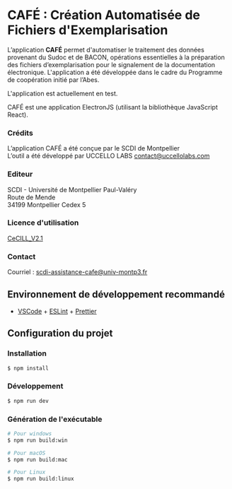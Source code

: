 # CAFÉ : Création Automatisée de Fichiers d'Exemplarisation

L’application **CAFÉ** permet d'automatiser le traitement des données provenant du Sudoc et de BACON, opérations essentielles à la préparation des fichiers d’exemplarisation pour le signalement de la documentation électronique. L'application a été développée dans le cadre du Programme de coopération initié par l’Abes.

L'application est actuellement en test.

CAFÉ est une application ElectronJS (utilisant la bibliothèque JavaScript React).

### Crédits
L’application CAFÉ a été conçue par le SCDI de Montpellier\
L’outil a été développé par UCCELLO LABS contact@uccellolabs.com  

### Editeur
SCDI - Université de Montpellier Paul-Valéry\
Route de Mende\
34199 Montpellier Cedex 5

### Licence d'utilisation
[CeCILL_V2.1](https://cecill.info/licences/Licence_CeCILL_V2.1-fr.txt)

### Contact
Courriel : [scdi-assistance-cafe@univ-montp3.fr](mailto:scdi-assistance-cafe@univ-montp3.fr)

## Environnement de développement recommandé
- [VSCode](https://code.visualstudio.com/) + [ESLint](https://marketplace.visualstudio.com/items?itemName=dbaeumer.vscode-eslint) + [Prettier](https://marketplace.visualstudio.com/items?itemName=esbenp.prettier-vscode)

## Configuration du projet

### Installation

```bash
$ npm install
```

### Développement

```bash
$ npm run dev
```

### Génération de l'exécutable

```bash
# Pour windows
$ npm run build:win

# Pour macOS
$ npm run build:mac

# Pour Linux
$ npm run build:linux
```
